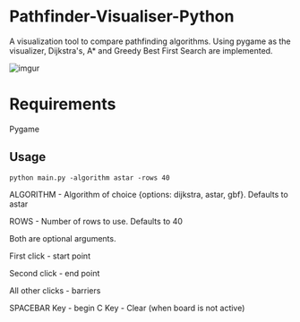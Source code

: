 # Pathfinder-Visualiser-Python
A visualization tool to compare pathfinding algorithms. Using pygame as the visualizer, Dijkstra's, A* and Greedy Best First Search are implemented.

![imgur](https://i.imgur.com/KZclLdo.gif)

# Requirements
Pygame

## Usage
```
python main.py -algorithm astar -rows 40
```
ALGORITHM - Algorithm of choice {options: dijkstra, astar, gbf}. Defaults to astar

ROWS - Number of rows to use. Defaults to 40

Both are optional arguments.



First click - start point

Second click - end point

All other clicks - barriers

SPACEBAR Key - begin
C Key - Clear (when board is not active)
